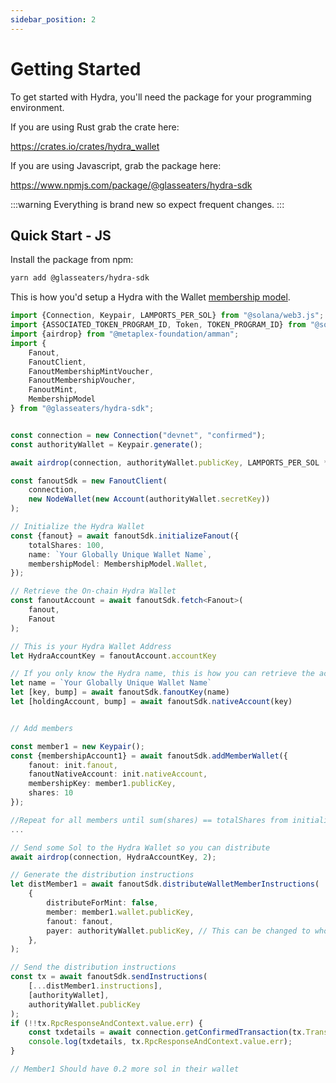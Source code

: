 ```yaml
---
sidebar_position: 2
---
```

# Getting Started
To get started with Hydra, you'll need the package for your programming environment.

If you are using Rust grab the crate here:

https://crates.io/crates/hydra_wallet

If you are using Javascript, grab the package here:

https://www.npmjs.com/package/@glasseaters/hydra-sdk

:::warning
Everything is brand new so expect frequent changes.
:::

## Quick Start - JS

Install the package from npm:
```bash
yarn add @glasseaters/hydra-sdk
```

This is how you'd setup a Hydra with the Wallet [membership model](intro.md#adding-members).

```ts
import {Connection, Keypair, LAMPORTS_PER_SOL} from "@solana/web3.js";
import {ASSOCIATED_TOKEN_PROGRAM_ID, Token, TOKEN_PROGRAM_ID} from "@solana/spl-token";
import {airdrop} from "@metaplex-foundation/amman";
import {
    Fanout,
    FanoutClient,
    FanoutMembershipMintVoucher,
    FanoutMembershipVoucher,
    FanoutMint,
    MembershipModel
} from "@glasseaters/hydra-sdk";


const connection = new Connection("devnet", "confirmed");
const authorityWallet = Keypair.generate();

await airdrop(connection, authorityWallet.publicKey, LAMPORTS_PER_SOL * 2);

const fanoutSdk = new FanoutClient(
    connection,
    new NodeWallet(new Account(authorityWallet.secretKey))
);

// Initialize the Hydra Wallet
const {fanout} = await fanoutSdk.initializeFanout({
    totalShares: 100,
    name: `Your Globally Unique Wallet Name`,
    membershipModel: MembershipModel.Wallet,
});

// Retrieve the On-chain Hydra Wallet
const fanoutAccount = await fanoutSdk.fetch<Fanout>(
    fanout,
    Fanout
);

// This is your Hydra Wallet Address
let HydraAccountKey = fanoutAccount.accountKey

// If you only know the Hydra name, this is how you can retrieve the account key
let name = `Your Globally Unique Wallet Name`
let [key, bump] = await fanoutSdk.fanoutKey(name)
let [holdingAccount, bump] = await fanoutSdk.nativeAccount(key)


// Add members

const member1 = new Keypair();
const {membershipAccount1} = await fanoutSdk.addMemberWallet({
    fanout: init.fanout,
    fanoutNativeAccount: init.nativeAccount,
    membershipKey: member1.publicKey,
    shares: 10
});

//Repeat for all members until sum(shares) == totalShares from initialization
...

// Send some Sol to the Hydra Wallet so you can distribute
await airdrop(connection, HydraAccountKey, 2);

// Generate the distribution instructions
let distMember1 = await fanoutSdk.distributeWalletMemberInstructions(
    {
        distributeForMint: false,
        member: member1.wallet.publicKey,
        fanout: fanout,
        payer: authorityWallet.publicKey, // This can be changed to whoever sends the tx
    },
);

// Send the distribution instructions
const tx = await fanoutSdk.sendInstructions(
    [...distMember1.instructions],
    [authorityWallet],
    authorityWallet.publicKey
);
if (!!tx.RpcResponseAndContext.value.err) {
    const txdetails = await connection.getConfirmedTransaction(tx.TransactionSignature);
    console.log(txdetails, tx.RpcResponseAndContext.value.err);
}

// Member1 Should have 0.2 more sol in their wallet

```

